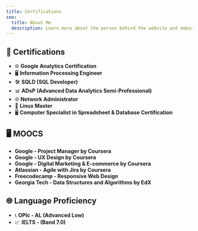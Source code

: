 ```yaml
---
title: Certifications
seo:
  title: About Me
  description: Learn more about the person behind the website and embark on a journey of inspiration and shared experiences.
---
```


## 📜 Certifications

- 🌐 **Google Analytics Certification**
- 🖥️ **Information Processing Engineer**
- 🛠️ **SQLD (SQL Developer)**
- 📊 **ADsP (Advanced Data Analytics Semi-Professional)**
- 🌐 **Network Administrator**
- 🐧 **Linux Master**
- 🖥️ **Computer Specialist in Spreadsheet & Database Certification**


## 🖥️ MOOCS
-  **Google - Project Manager by Coursera**
-  **Google - UX Design by Coursera**
-  **Google - Digital Marketing & E-commerce by Coursera**
-  **Atlassian - Agile with Jira by Coursera**
-  **Freecodecamp - Responsive Web Design**
-  **Georgia Tech - Data Structures and Algorithms by EdX**

## 🌐 Language Proficiency

- 📞 **OPIc - AL (Advanced Low)**
- 📈 **IELTS - (Band 7.0)**
